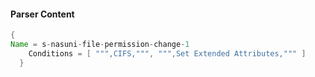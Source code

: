 #### Parser Content
```Java
{
Name = s-nasuni-file-permission-change-1
    Conditions = [ """,CIFS,""", """,Set Extended Attributes,""" ]
  }
```